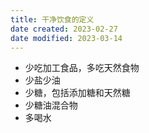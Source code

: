 ```yaml
---
title: 干净饮食的定义
date created: 2023-02-27
date modified: 2023-03-14
---
```

- 少吃加工食品，多吃天然食物
- 少盐少油
- 少糖，包括添加糖和天然糖
- 少糖油混合物
- 多喝水
